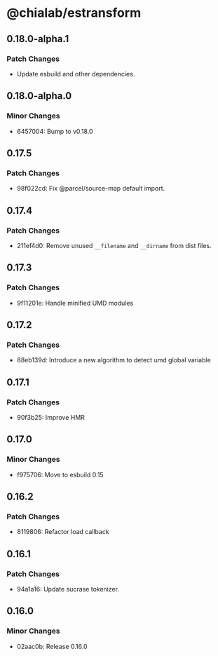 # @chialab/estransform

## 0.18.0-alpha.1

### Patch Changes

- Update esbuild and other dependencies.

## 0.18.0-alpha.0

### Minor Changes

- 6457004: Bump to v0.18.0

## 0.17.5

### Patch Changes

- 98f022cd: Fix @parcel/source-map default import.

## 0.17.4

### Patch Changes

- 211ef4d0: Remove unused `__filename` and `__dirname` from dist files.

## 0.17.3

### Patch Changes

- 9f11201e: Handle minified UMD modules

## 0.17.2

### Patch Changes

- 88eb139d: Introduce a new algorithm to detect umd global variable

## 0.17.1

### Patch Changes

- 90f3b25: Improve HMR

## 0.17.0

### Minor Changes

- f975706: Move to esbuild 0.15

## 0.16.2

### Patch Changes

- 8119806: Refactor load callback

## 0.16.1

### Patch Changes

- 94a1a16: Update sucrase tokenizer.

## 0.16.0

### Minor Changes

- 02aac0b: Release 0.16.0

